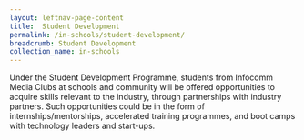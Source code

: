 ```yaml
---
layout: leftnav-page-content
title:  Student Development
permalink: /in-schools/student-development/
breadcrumb: Student Development
collection_name: in-schools
---
```


Under the Student Development Programme, students from Infocomm Media Clubs at schools and community will be offered opportunities to acquire skills relevant to the industry, through partnerships with industry partners.  Such opportunities could be in the form of internships/mentorships, accelerated training programmes, and boot camps with technology leaders and start-ups.

